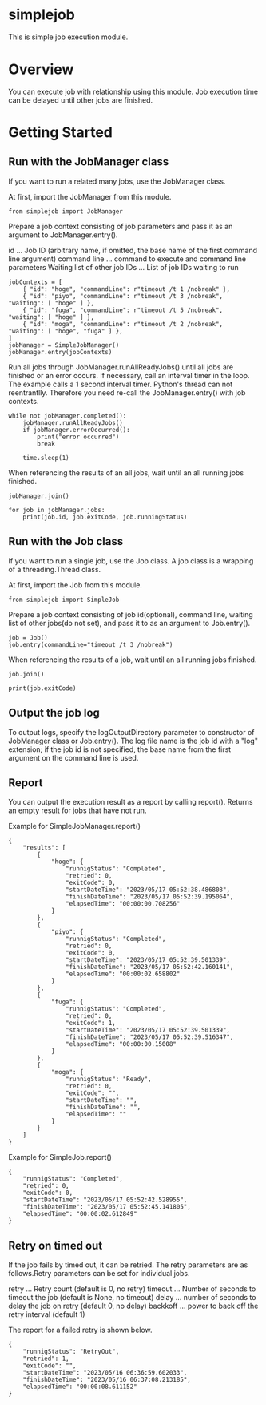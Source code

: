 # simplejob
This is simple job execution module.

# Overview
You can execute job with relationship using this module. Job execution time can be delayed until other jobs are finished.

# Getting Started

## Run with the JobManager class

If you want to run a related many jobs, use the JobManager class.

At first, import the JobManager from this module.

```
from simplejob import JobManager
```

Prepare a job context consisting of job parameters and pass it as an argument to JobManager.entry().

id ... Job ID (arbitrary name, if omitted, the base name of the first command line argument)
command line ... command to execute and command line parameters
Waiting list of other job IDs ... List of job IDs waiting to run

```
jobContexts = [
    { "id": "hoge", "commandLine": r"timeout /t 1 /nobreak" },
    { "id": "piyo", "commandLine": r"timeout /t 3 /nobreak", "waiting": [ "hoge" ] },
    { "id": "fuga", "commandLine": r"timeout /t 5 /nobreak", "waiting": [ "hoge" ] },
    { "id": "moga", "commandLine": r"timeout /t 2 /nobreak", "waiting": [ "hoge", "fuga" ] },
]
jobManager = SimpleJobManager()
jobManager.entry(jobContexts)
```

Run all jobs through JobManager.runAllReadyJobs() until all jobs are finished or an error occurs. If necessary, call an interval timer in the loop. The example calls a 1 second interval timer.
Python's thread can not reentrantlly. Therefore you need re-call the JobManager.entry() with job contexts.

```
while not jobManager.completed():
    jobManager.runAllReadyJobs()
    if jobManager.errorOccurred():
        print("error occurred")
        break

    time.sleep(1)
```

When referencing the results of an all jobs, wait until an all running jobs finished.

```
jobManager.join()

for job in jobManager.jobs:
    print(job.id, job.exitCode, job.runningStatus)
```

## Run with the Job class

If you want to run a single job, use the Job class. A job class is a wrapping of a threading.Thread class.

At first, import the Job from this module.

```
from simplejob import SimpleJob
```

Prepare a job context consisting of job id(optional), command line, waiting list of other jobs(do not set), and pass it to as an argument to Job.entry().

```
job = Job()
job.entry(commandLine="timeout /t 3 /nobreak")
```

When referencing the results of a job, wait until an all running jobs finished.

```
job.join()

print(job.exitCode)
```

## Output the job log

To output logs, specify the logOutputDirectory parameter to constructor of JobManager class or Job.entry(). The log file name is the job id with a "log" extension; if the job id is not specified, the base name from the first argument on the command line is used.

## Report
You can output the execution result as a report by calling report(). Returns an empty result for jobs that have not run.

Example for SimpleJobManager.report()

```
{
    "results": [
        {
            "hoge": {
                "runnigStatus": "Completed",
                "retried": 0,
                "exitCode": 0,
                "startDateTime": "2023/05/17 05:52:38.486808",
                "finishDateTime": "2023/05/17 05:52:39.195064",
                "elapsedTime": "00:00:00.708256"
            }
        },
        {
            "piyo": {
                "runnigStatus": "Completed",
                "retried": 0,
                "exitCode": 0,
                "startDateTime": "2023/05/17 05:52:39.501339",
                "finishDateTime": "2023/05/17 05:52:42.160141",
                "elapsedTime": "00:00:02.658802"
            }
        },
        {
            "fuga": {
                "runnigStatus": "Completed",
                "retried": 0,
                "exitCode": 1,
                "startDateTime": "2023/05/17 05:52:39.501339",
                "finishDateTime": "2023/05/17 05:52:39.516347",
                "elapsedTime": "00:00:00.15008"
            }
        },
        {
            "moga": {
                "runnigStatus": "Ready",
                "retried": 0,
                "exitCode": "",
                "startDateTime": "",
                "finishDateTime": "",
                "elapsedTime": ""
            }
        }
    ]
}
```

Example for SimpleJob.report()

```
{
    "runnigStatus": "Completed",
    "retried": 0,
    "exitCode": 0,
    "startDateTime": "2023/05/17 05:52:42.528955",
    "finishDateTime": "2023/05/17 05:52:45.141805",
    "elapsedTime": "00:00:02.612849"
}
```

## Retry on timed out
If the job fails by timed out, it can be retried. The retry parameters are as follows.Retry parameters can be set for individual jobs.

retry ... Retry count (default is 0, no retry)
timeout ... Number of seconds to timeout the job (default is None, no timeout)
delay ... number of seconds to delay the job on retry (default 0, no delay)
backkoff ... power to back off the retry interval (default 1)

The report for a failed retry is shown below.

```
{
    "runnigStatus": "RetryOut",
    "retried": 1,
    "exitCode": "",
    "startDateTime": "2023/05/16 06:36:59.602033",
    "finishDateTime": "2023/05/16 06:37:08.213185",
    "elapsedTime": "00:00:08.611152"
}
```
